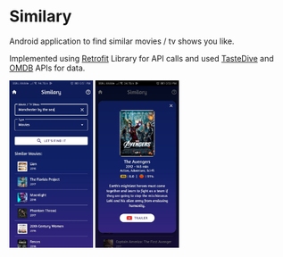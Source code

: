 # Similary
Android application to find similar movies / tv shows you like.

Implemented using <a href="https://square.github.io/retrofit/">Retrofit</a> Library for API calls and used <a href="https://tastedive.com/read/api">TasteDive</a> and <a href="https://www.omdbapi.com/">OMDB</a> APIs for data.

<div>
<img src="https://github.com/aslam-ep/Similary/blob/master/Screenshots/main.jpg" height="300"/>
<img src="https://github.com/aslam-ep/Similary/blob/master/Screenshots/detail.jpg" height="300"/>
</div>
